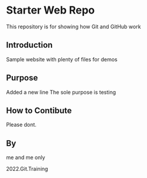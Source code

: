 # Starter Web Repo

This repository is for showing how Git and GitHub work

## Introduction

Sample website with plenty of files for demos

## Purpose

Added a new line
The sole purpose is testing

## How to Contibute

Please dont.

## By
me and me only

2022.Git.Training